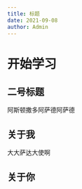 ```yaml
---
title: 标题
date: 2021-09-08
author: Admin
---
```

# 开始学习
## 二号标题
阿斯顿撒多阿萨德阿萨德






















## 关于我
大大萨达大使啊
## 关于你